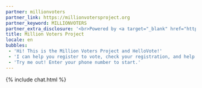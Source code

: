 ```yaml
---
partner: millionvoters
partner_link: https://millionvotersproject.org
partner_keyword: MILLIONVOTERS
partner_extra_disclosure: '<br>Powered by <a target="_blank" href="http://presente.org">Presente</a>.'
title: Million Voters Project
locale: en
bubbles:
 - 'Hi! This is the Million Voters Project and HelloVote!'
 - 'I can help you register to vote, check your registration, and help your friends register.'
 - 'Try me out! Enter your phone number to start.'
---
```

{% include chat.html %}
